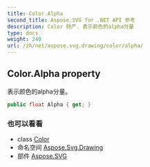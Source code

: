```yaml
---
title: Color.Alpha
second_title: Aspose.SVG for .NET API 参考
description: Color 财产. 表示颜色的alpha分量
type: docs
weight: 240
url: /zh/net/aspose.svg.drawing/color/alpha/
---
```

## Color.Alpha property

表示颜色的alpha分量。

```csharp
public float Alpha { get; }
```

### 也可以看看

* class [Color](../)
* 命名空间 [Aspose.Svg.Drawing](../../color/)
* 部件 [Aspose.SVG](../../../)


